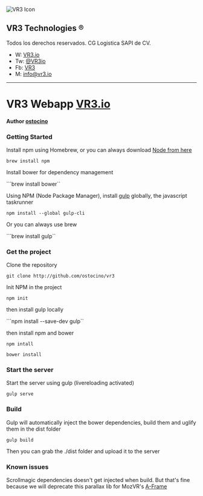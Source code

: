 ![VR3 Icon](http://vr3.io/img/vr3_64.png)

## VR3 Technologies ® 
Todos los derechos reservados.
CG Logistica SAPI de CV.

* W: [VR3.io](http://vr3.io) 
* Tw: [@VR3io](http://twitter.com/vr3io)
* Fb: [VR3](http://facebook/vectorthree)
* M: [info@vr3.io](info@vr3.io)

---

# VR3 Webapp [VR3.io](http://vr3.io)

#### Author [ostocino](http://twitter.com/ostocino)

### Getting Started

Install npm using Homebrew, or you can always download [Node from here](https://nodejs.org/en/)

```brew install npm```

Install bower for dependency management

```brew install bower``

Using NPM (Node Package Manager), install [gulp](http://gulpjs.com/) globally, the javascript taskrunner

```npm install --global gulp-cli```

Or you can always use brew

```brew install gulp``

### Get the project

Clone the repository

```git clone http://github.com/ostocino/vr3```

Init NPM in the project

```npm init```

then install gulp locally

```npm install --save-dev gulp``

then install npm and bower

```npm intall```

```bower install```

### Start the server

Start the server using gulp (livereloading activated)

```gulp serve```

### Build

Gulp will automatically inject the bower dependencies, build them and uglify them in the dist folder

```gulp build```

Then you can grab the ./dist folder and upload it to the server

### Known issues

Scrollmagic dependencies doesn't get injected when build. But that's fine because we will deprecate this parallax lib for MozVR's [A-Frame](http://aframe.io)




